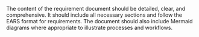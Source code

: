 The content of the requirement document should be detailed, clear, and comprehensive. It should include all necessary sections and follow the EARS format for requirements. The document should also include Mermaid diagrams where appropriate to illustrate processes and workflows.